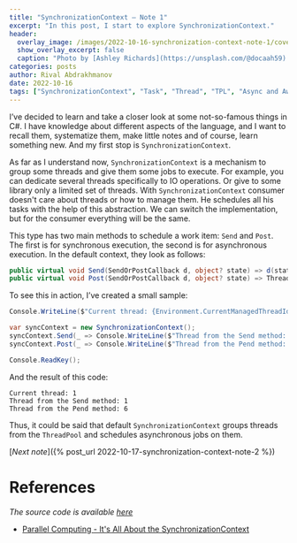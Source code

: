 ```yaml
---
title: "SynchronizationContext — Note 1"
excerpt: "In this post, I start to explore SynchronizationContext."
header:
  overlay_image: /images/2022-10-16-synchronization-context-note-1/cover.jpg
  show_overlay_excerpt: false
  caption: "Photo by [Ashley Richards](https://unsplash.com/@docaah59) on [Unsplash](https://unsplash.com)"
categories: posts
author: Rival Abdrakhmanov
date: 2022-10-16
tags: ["SynchronizationContext", "Task", "Thread", "TPL", "Async and Await"]
---
```

I’ve decided to learn and take a closer look at some not-so-famous things in C#. I have knowledge about different
aspects of the language, and I want to recall them, systematize them, make little notes and of course, learn something
new. And my first stop is `SynchronizationContext`.

As far as I understand now, `SynchronizationContext` is a mechanism to group some threads and give them some jobs to
execute. For example, you can dedicate several threads specifically to IO operations. Or give to some library only a
limited set of threads. With `SynchronizationContext` consumer doesn't care about threads or how to manage them. He
schedules all his tasks with the help of this abstraction. We can switch the implementation, but for the consumer
everything will be the same.

This type has two main methods to schedule a work item: `Send` and `Post`. The first is for synchronous execution, the
second is for asynchronous execution. In the default context, they look as follows:

```csharp
public virtual void Send(SendOrPostCallback d, object? state) => d(state);
public virtual void Post(SendOrPostCallback d, object? state) => ThreadPool.QueueUserWorkItem(static s => s.d(s.state), (d, state), preferLocal: false);
```

To see this in action, I’ve created a small sample:

```csharp
Console.WriteLine($"Current thread: {Environment.CurrentManagedThreadId}");

var syncContext = new SynchronizationContext();
syncContext.Send(_ => Console.WriteLine($"Thread from the Send method: {Environment.CurrentManagedThreadId}"), null);
syncContext.Post(_ => Console.WriteLine($"Thread from the Pend method: {Environment.CurrentManagedThreadId}"), null);

Console.ReadKey();
```

And the result of this code:

```
Current thread: 1
Thread from the Send method: 1
Thread from the Pend method: 6
```

Thus, it could be said that default `SynchronizationContext` groups threads from the `ThreadPool` and schedules
asynchronous jobs on them.

[*Next note*]({% post_url 2022-10-17-synchronization-context-note-2 %})

# References

*The source code is available [here](https://github.com/rafaelldi/asynchronous-playground/tree/main/synchronization-context-app)*

- [Parallel Computing - It's All About the SynchronizationContext](https://learn.microsoft.com/en-us/archive/msdn-magazine/2011/february/msdn-magazine-parallel-computing-it-s-all-about-the-synchronizationcontext)